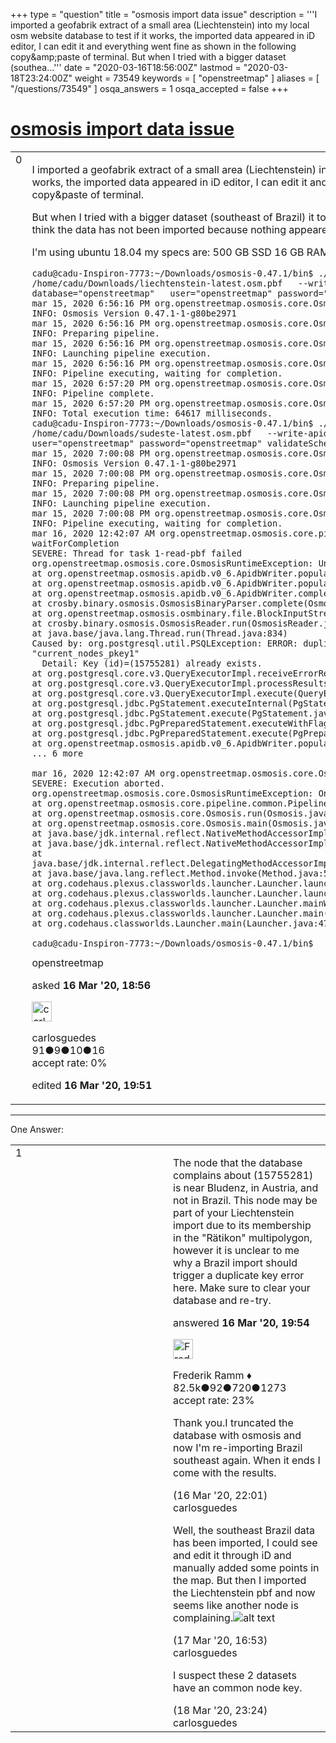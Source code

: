 +++
type = "question"
title = "osmosis import data issue"
description = '''I imported a geofabrik extract of a small area (Liechtenstein) into my local osm website database to test if it works, the imported data appeared in iD editor, I can edit it and everything went fine as shown in the following copy&amp;amp;paste of terminal. But when I tried with a bigger dataset (southea...'''
date = "2020-03-16T18:56:00Z"
lastmod = "2020-03-18T23:24:00Z"
weight = 73549
keywords = [ "openstreetmap" ]
aliases = [ "/questions/73549" ]
osqa_answers = 1
osqa_accepted = false
+++

<div class="headNormal">

# [osmosis import data issue](/questions/73549/osmosis-import-data-issue)

</div>

<div id="main-body">

<div id="askform">

<table id="question-table" style="width:100%;">
<colgroup>
<col style="width: 50%" />
<col style="width: 50%" />
</colgroup>
<tbody>
<tr>
<td style="width: 30px; vertical-align: top"><div class="vote-buttons">
<span id="post-73549-upvote" class="ajax-command post-vote up" rel="nofollow" title="I like this post (click again to cancel)"> </span>
<div id="post-73549-score" class="post-score" title="current number of votes">
0
</div>
<span id="post-73549-downvote" class="ajax-command post-vote down" rel="nofollow" title="I dont like this post (click again to cancel)"> </span> <span id="favorite-mark" class="ajax-command favorite-mark" rel="nofollow" title="mark/unmark this question as favorite (click again to cancel)"> </span>
<div id="favorite-count" class="favorite-count">
&#10;</div>
</div></td>
<td><div id="item-right">
<div class="question-body">
<p>I imported a geofabrik extract of a small area (Liechtenstein) into my local osm website database to test if it works, the imported data appeared in iD editor, I can edit it and everything went fine as shown in the following copy&amp;paste of terminal.</p>
<p>But when I tried with a bigger dataset (southeast of Brazil) it toke all night long and gave me the following error. I think the data has not been imported because nothing appeared in iD editor.</p>
<p>I'm using ubuntu 18.04 my specs are: 500 GB SSD 16 GB RAM i7-8550U</p>
<pre><code>cadu@cadu-Inspiron-7773:~/Downloads/osmosis-0.47.1/bin$ ./osmosis --read-pbf /home/cadu/Downloads/liechtenstein-latest.osm.pbf   --write-apidb host=&quot;localhost&quot; database=&quot;openstreetmap&quot;   user=&quot;openstreetmap&quot; password=&quot;openstreetmap&quot; validateSchemaVersion=&quot;no&quot;
mar 15, 2020 6:56:16 PM org.openstreetmap.osmosis.core.Osmosis run
INFO: Osmosis Version 0.47.1-1-g80be2971
mar 15, 2020 6:56:16 PM org.openstreetmap.osmosis.core.Osmosis run
INFO: Preparing pipeline.
mar 15, 2020 6:56:16 PM org.openstreetmap.osmosis.core.Osmosis run
INFO: Launching pipeline execution.
mar 15, 2020 6:56:16 PM org.openstreetmap.osmosis.core.Osmosis run
INFO: Pipeline executing, waiting for completion.
mar 15, 2020 6:57:20 PM org.openstreetmap.osmosis.core.Osmosis run
INFO: Pipeline complete.
mar 15, 2020 6:57:20 PM org.openstreetmap.osmosis.core.Osmosis run
INFO: Total execution time: 64617 milliseconds.
cadu@cadu-Inspiron-7773:~/Downloads/osmosis-0.47.1/bin$ ./osmosis --read-pbf /home/cadu/Downloads/sudeste-latest.osm.pbf   --write-apidb host=&quot;localhost&quot; database=&quot;openstreetmap&quot;   user=&quot;openstreetmap&quot; password=&quot;openstreetmap&quot; validateSchemaVersion=&quot;no&quot;
mar 15, 2020 7:00:08 PM org.openstreetmap.osmosis.core.Osmosis run
INFO: Osmosis Version 0.47.1-1-g80be2971
mar 15, 2020 7:00:08 PM org.openstreetmap.osmosis.core.Osmosis run
INFO: Preparing pipeline.
mar 15, 2020 7:00:08 PM org.openstreetmap.osmosis.core.Osmosis run
INFO: Launching pipeline execution.
mar 15, 2020 7:00:08 PM org.openstreetmap.osmosis.core.Osmosis run
INFO: Pipeline executing, waiting for completion.
mar 16, 2020 12:42:07 AM org.openstreetmap.osmosis.core.pipeline.common.ActiveTaskManager waitForCompletion
SEVERE: Thread for task 1-read-pbf failed
org.openstreetmap.osmosis.core.OsmosisRuntimeException: Unable to load current nodes.
at org.openstreetmap.osmosis.apidb.v0_6.ApidbWriter.populateCurrentNodes(ApidbWriter.java:1006)
at org.openstreetmap.osmosis.apidb.v0_6.ApidbWriter.populateCurrentTables(ApidbWriter.java:1107)
at org.openstreetmap.osmosis.apidb.v0_6.ApidbWriter.complete(ApidbWriter.java:1141)
at crosby.binary.osmosis.OsmosisBinaryParser.complete(OsmosisBinaryParser.java:35)
at org.openstreetmap.osmosis.osmbinary.file.BlockInputStream.process(BlockInputStream.java:37)
at crosby.binary.osmosis.OsmosisReader.run(OsmosisReader.java:45)
at java.base/java.lang.Thread.run(Thread.java:834)
Caused by: org.postgresql.util.PSQLException: ERROR: duplicate key value violates unique constraint &quot;current_nodes_pkey1&quot;
  Detail: Key (id)=(15755281) already exists.
at org.postgresql.core.v3.QueryExecutorImpl.receiveErrorResponse(QueryExecutorImpl.java:2440)
at org.postgresql.core.v3.QueryExecutorImpl.processResults(QueryExecutorImpl.java:2183)
at org.postgresql.core.v3.QueryExecutorImpl.execute(QueryExecutorImpl.java:308)
at org.postgresql.jdbc.PgStatement.executeInternal(PgStatement.java:441)
at org.postgresql.jdbc.PgStatement.execute(PgStatement.java:365)
at org.postgresql.jdbc.PgPreparedStatement.executeWithFlags(PgPreparedStatement.java:143)
at org.postgresql.jdbc.PgPreparedStatement.execute(PgPreparedStatement.java:132)
at org.openstreetmap.osmosis.apidb.v0_6.ApidbWriter.populateCurrentNodes(ApidbWriter.java:1003)
... 6 more
&#10;mar 16, 2020 12:42:07 AM org.openstreetmap.osmosis.core.Osmosis main
SEVERE: Execution aborted.
org.openstreetmap.osmosis.core.OsmosisRuntimeException: One or more tasks failed.
at org.openstreetmap.osmosis.core.pipeline.common.Pipeline.waitForCompletion(Pipeline.java:146)
at org.openstreetmap.osmosis.core.Osmosis.run(Osmosis.java:92)
at org.openstreetmap.osmosis.core.Osmosis.main(Osmosis.java:37)
at java.base/jdk.internal.reflect.NativeMethodAccessorImpl.invoke0(Native Method)
at java.base/jdk.internal.reflect.NativeMethodAccessorImpl.invoke(NativeMethodAccessorImpl.java:62)
at java.base/jdk.internal.reflect.DelegatingMethodAccessorImpl.invoke(DelegatingMethodAccessorImpl.java:43)
at java.base/java.lang.reflect.Method.invoke(Method.java:566)
at org.codehaus.plexus.classworlds.launcher.Launcher.launchStandard(Launcher.java:330)
at org.codehaus.plexus.classworlds.launcher.Launcher.launch(Launcher.java:238)
at org.codehaus.plexus.classworlds.launcher.Launcher.mainWithExitCode(Launcher.java:415)
at org.codehaus.plexus.classworlds.launcher.Launcher.main(Launcher.java:356)
at org.codehaus.classworlds.Launcher.main(Launcher.java:47)
&#10;cadu@cadu-Inspiron-7773:~/Downloads/osmosis-0.47.1/bin$</code></pre>
</div>
<div id="question-tags" class="tags-container tags">
<span class="post-tag tag-link-openstreetmap" rel="tag" title="see questions tagged &#39;openstreetmap&#39;">openstreetmap</span>
</div>
<div id="question-controls" class="post-controls">
&#10;</div>
<div class="post-update-info-container">
<div class="post-update-info post-update-info-user">
<p>asked <strong>16 Mar '20, 18:56</strong></p>
<img src="https://secure.gravatar.com/avatar/5f1f061e7e81f0e885227d27d95752f6?s=32&amp;d=identicon&amp;r=g" class="gravatar" width="32" height="32" alt="carlosguedes&#39;s gravatar image" />
<p><span>carlosguedes</span><br />
<span class="score" title="91 reputation points">91</span><span title="9 badges"><span class="badge1">●</span><span class="badgecount">9</span></span><span title="10 badges"><span class="silver">●</span><span class="badgecount">10</span></span><span title="16 badges"><span class="bronze">●</span><span class="badgecount">16</span></span><br />
<span class="accept_rate" title="Rate of the user&#39;s accepted answers">accept rate:</span> <span title="carlosguedes has no accepted answers">0%</span></p>
</div>
<div class="post-update-info post-update-info-edited">
<p><span> edited <strong>16 Mar '20, 19:51</strong> </span></p>
</div>
</div>
<div id="comments-container-73549" class="comments-container">
&#10;</div>
<div id="comment-tools-73549" class="comment-tools">
&#10;</div>
<div class="clear">
&#10;</div>
<div id="comment-73549-form-container" class="comment-form-container">
&#10;</div>
<div class="clear">
&#10;</div>
</div></td>
</tr>
</tbody>
</table>

------------------------------------------------------------------------

<div class="tabBar">

<span id="sort-top"></span>

<div class="headQuestions">

One Answer:

</div>

</div>

<span id="73550"></span>

<div id="answer-container-73550" class="answer">

<table style="width:100%;">
<colgroup>
<col style="width: 50%" />
<col style="width: 50%" />
</colgroup>
<tbody>
<tr>
<td style="width: 30px; vertical-align: top"><div class="vote-buttons">
<span id="post-73550-upvote" class="ajax-command post-vote up" rel="nofollow" title="I like this post (click again to cancel)"> </span>
<div id="post-73550-score" class="post-score" title="current number of votes">
1
</div>
<span id="post-73550-downvote" class="ajax-command post-vote down" rel="nofollow" title="I dont like this post (click again to cancel)"> </span>
</div></td>
<td><div class="item-right">
<div class="answer-body">
<p>The node that the database complains about (15755281) is near Bludenz, in Austria, and not in Brazil. This node may be part of your Liechtenstein import due to its membership in the "Rätikon" multipolygon, however it is unclear to me why a Brazil import should trigger a duplicate key error here. Make sure to clear your database and re-try.</p>
</div>
<div class="answer-controls post-controls">
&#10;</div>
<div class="post-update-info-container">
<div class="post-update-info post-update-info-user">
<p>answered <strong>16 Mar '20, 19:54</strong></p>
<img src="https://secure.gravatar.com/avatar/a2b38d937e70ab39d895d17da0dd1ba4?s=32&amp;d=identicon&amp;r=g" class="gravatar" width="32" height="32" alt="Frederik%20Ramm&#39;s gravatar image" />
<p><span>Frederik Ramm ♦</span><br />
<span class="score" title="82494 reputation points"><span>82.5k</span></span><span title="92 badges"><span class="badge1">●</span><span class="badgecount">92</span></span><span title="720 badges"><span class="silver">●</span><span class="badgecount">720</span></span><span title="1273 badges"><span class="bronze">●</span><span class="badgecount">1273</span></span><br />
<span class="accept_rate" title="Rate of the user&#39;s accepted answers">accept rate:</span> <span title="Frederik Ramm has 417 accepted answers">23%</span></p>
</div>
</div>
<div id="comments-container-73550" class="comments-container">
<span id="73553"></span>
<div id="comment-73553" class="comment">
<div id="post-73553-score" class="comment-score">
&#10;</div>
<div class="comment-text">
<p>Thank you.I truncated the database with osmosis and now I'm re-importing Brazil southeast again. When it ends I come with the results.</p>
</div>
<div id="comment-73553-info" class="comment-info">
<span class="comment-age">(16 Mar '20, 22:01)</span> <span class="comment-user userinfo">carlosguedes</span>
</div>
</div>
<span id="73579"></span>
<div id="comment-73579" class="comment">
<div id="post-73579-score" class="comment-score">
&#10;</div>
<div class="comment-text">
<p>Well, the southeast Brazil data has been imported, I could see and edit it through iD and manually added some points in the map. But then I imported the Liechtenstein pbf and now seems like another node is complaining.<img src="https://i.imgur.com/0BaDQg9.png" alt="alt text" /></p>
</div>
<div id="comment-73579-info" class="comment-info">
<span class="comment-age">(17 Mar '20, 16:53)</span> <span class="comment-user userinfo">carlosguedes</span>
</div>
</div>
<span id="73615"></span>
<div id="comment-73615" class="comment">
<div id="post-73615-score" class="comment-score">
&#10;</div>
<div class="comment-text">
<p>I suspect these 2 datasets have an common node key.</p>
</div>
<div id="comment-73615-info" class="comment-info">
<span class="comment-age">(18 Mar '20, 23:24)</span> <span class="comment-user userinfo">carlosguedes</span>
</div>
</div>
</div>
<div id="comment-tools-73550" class="comment-tools">
&#10;</div>
<div class="clear">
&#10;</div>
<div id="comment-73550-form-container" class="comment-form-container">
&#10;</div>
<div class="clear">
&#10;</div>
</div></td>
</tr>
</tbody>
</table>

</div>

<div class="paginator-container-left">

</div>

</div>

</div>

